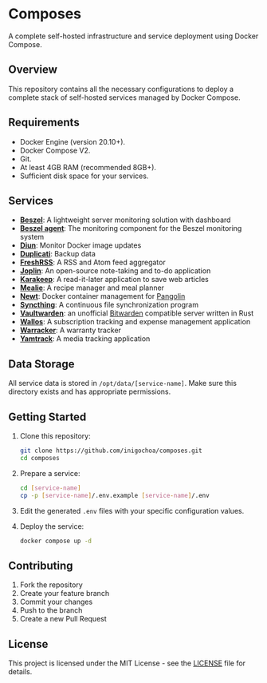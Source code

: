 # Composes

A complete self-hosted infrastructure and service deployment using Docker
Compose.

## Overview

This repository contains all the necessary configurations to deploy a complete
stack of self-hosted services managed by Docker Compose.

## Requirements

- Docker Engine (version 20.10+).
- Docker Compose V2.
- Git.
- At least 4GB RAM (recommended 8GB+).
- Sufficient disk space for your services.

## Services

- **[Beszel]**: A lightweight server monitoring solution with dashboard
- **[Beszel agent]**: The monitoring component for the Beszel monitoring system
- **[Diun]**: Monitor Docker image updates
- **[Duplicati]**: Backup data
- **[FreshRSS]**: A RSS and Atom feed aggregator
- **[Joplin]**: An open-source note-taking and to-do application
- **[Karakeep]**: A read-it-later application to save web articles
- **[Mealie]**: A recipe manager and meal planner
- **[Newt]**: Docker container management for [Pangolin]
- **[Syncthing]**: A continuous file synchronization program
- **[Vaultwarden]**: an unofficial [Bitwarden] compatible server written in Rust
- **[Wallos]**: A subscription tracking and expense management application
- **[Warracker]**: A warranty tracker
- **[Yamtrack]**: A media tracking application

## Data Storage

All service data is stored in `/opt/data/[service-name]`. Make sure this
directory exists and has appropriate permissions.

## Getting Started

1. Clone this repository:
   ```bash
   git clone https://github.com/inigochoa/composes.git
   cd composes
   ```

1. Prepare a service:
   ```bash
   cd [service-name]
   cp -p [service-name]/.env.example [service-name]/.env
   ```

1. Edit the generated `.env` files with your specific configuration values.

1. Deploy the service:
   ```bash
   docker compose up -d
   ```

## Contributing

1. Fork the repository
1. Create your feature branch
1. Commit your changes
1. Push to the branch
1. Create a new Pull Request

## License

This project is licensed under the MIT License - see the [LICENSE] file for
details.

[Beszel]: ./beszel/README.md
[Beszel agent]: ./beszel_agent/README.md
[Bitwarden]: https://bitwarden.com/
[Diun]: ./diun/README.md
[Duplicati]: ./duplicati/README.md
[FreshRSS]: ./freshrss/README.md
[Mealie]: ./mealie/README.md
[Joplin]: ./joplin/README.md
[Karakeep]: ./karakeep/README.md
[LICENSE]: ./LICENSE
[Newt]: ./newt/README.md
[Pangolin]: https://docs.digpangolin.com/
[Syncthing]: ./syncthing/README.md
[Vaultwarden]: ./vaultwarden/README.md
[Wallos]: ./wallos/README.md
[Warracker]: ./warracker/README.md
[Yamtrack]: ./yamtrack/README.md

